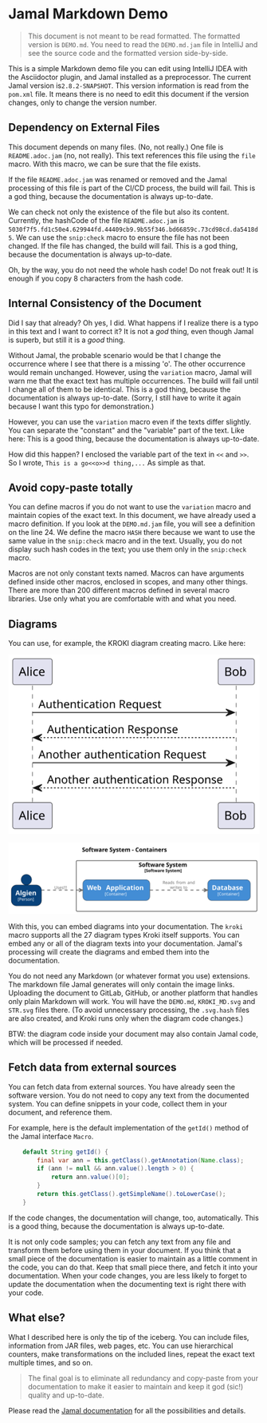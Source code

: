 # Jamal Markdown Demo


> This document is not meant to be read formatted.
The formatted version is `DEMO.md`.
You need to read the `DEMO.md.jam` file in IntelliJ and see the source code and the formatted version side-by-side.

This is a simple Markdown demo file you can edit using IntelliJ IDEA with the Asciidoctor plugin, and Jamal installed as a preprocessor.
The current Jamal version is`2.8.2-SNAPSHOT`.
This version information is read from the `pom.xml` file.
It means there is no need to edit this document if the version changes, only to change the version number.

## Dependency on External Files

This document depends on many files.
(No, not really.)
One file is `README.adoc.jam` (no, not really).
This text references this file using the `file` macro.
With this macro, we can be sure that the file exists.

If the file `README.adoc.jam` was renamed or removed and the Jamal processing of this file is part of the CI/CD process, the build will fail.
This is a god thing, because the documentation is always up-to-date.




We can check not only the existence of the file but also its content.
Currently, the hashCode of the file `README.adoc.jam` is `5030f7f5.fd1c50e4.629944fd.44409cb9.9b55f346.bd66859c.73cd98cd.da5418d5`.
We can use the `snip:check` macro to ensure the file has not been changed.
If the file has changed, the build will fail.
This is a god thing, because the documentation is always up-to-date.

Oh, by the way, you do not need the whole hash code!
Do not freak out!
It is enough if you copy 8 characters from the hash code.

## Internal Consistency of the Document

Did I say that already?
Oh yes, I did.
What happens if I realize there is a typo in this text and I want to correct it?
It is not a _god_ thing, even though Jamal is superb, but still it is a _good_ thing.

Without Jamal, the probable scenario would be that I change the occurrence where I see that there is a missing 'o'.
The other occurrence would remain unchanged.
However, using the `variation` macro, Jamal will warn me that the exact text has multiple occurrences.
The build will fail until I change all of them to be identical.
This is a god thing, because the documentation is always up-to-date.
(Sorry, I still have to write it again because I want this typo for demonstration.)

However, you can use the `variation` macro even if the texts differ slightly.
You can separate the "constant" and the "variable" part of the text.
Like here:
This is a good thing, because the documentation is always up-to-date.

How did this happen?
I enclosed the variable part of the text in `<<` and `>>`.
So I wrote, `This is a go<<o>>d thing,...`
As simple as that.

## Avoid copy-paste totally

You can define macros if you do not want to use the `variation` macro and maintain copies of the exact text.
In this document, we have already used a macro definition.
If you look at the `DEMO.md.jam` file, you will see a definition on the line 24.
We define the macro `HASH` there because we want to use the same value in the `snip:check` macro and in the text.
Usually, you do not display such hash codes in the text; you use them only in the `snip:check` macro.

Macros are not only constant texts named.
Macros can have arguments defined inside other macros, enclosed in scopes, and many other things.
There are more than 200 different macros defined in several macro libraries.
Use only what you are comfortable with and what you need.

## Diagrams


You can use, for example, the KROKI diagram creating macro.
Like here:

![](KROKI_MD.svg)

![](STR.svg)

With this, you can embed diagrams into your documentation.
The `kroki` macro supports all the 27 diagram types Kroki itself supports.
You can embed any or all of the diagram texts into your documentation.
Jamal's processing will create the diagrams and embed them into the documentation.

You do not need any Markdown (or whatever format you use) extensions.
The markdown file Jamal generates will only contain the image links.
Uploading the document to GitLab, GitHub, or another platform that handles only plain Markdown will work.
You will have the `DEMO.md`, `KROKI_MD.svg` and `STR.svg` files there.
(To avoid unnecessary processing, the `.svg.hash` files are also created, and Kroki runs only when the diagram code changes.)

BTW: the diagram code inside your document may also contain Jamal code, which will be processed if needed.

## Fetch data from external sources

You can fetch data from external sources.
You have already seen the software version.
You do not need to copy any text from the documented system.
You can define snippets in your code, collect them in your document, and reference them.


For example, here is the default implementation of the `getId()` method of the Jamal interface `Macro`.

```java
    default String getId() {
        final var ann = this.getClass().getAnnotation(Name.class);
        if (ann != null && ann.value().length > 0) {
            return ann.value()[0];
        }
        return this.getClass().getSimpleName().toLowerCase();
    }

```

If the code changes, the documentation will change, too, automatically.
This is a good thing, because the documentation is always up-to-date.

It is not only code samples; you can fetch any text from any file and transform them before using them in your document.
If you think that a small piece of the documentation is easier to maintain as a little comment in the code, you can do that.
Keep that small piece there, and fetch it into your documentation.
When your code changes, you are less likely to forget to update the documentation when the documenting text is right there with your code.

## What else?

What I described here is only the tip of the iceberg.
You can include files, information from JAR files, web pages, etc.
You can use hierarchical counters, make transformations on the included lines, repeat the exact text multiple times, and so on.

>The final goal is to eliminate all redundancy and copy-paste from your documentation to make it easier to maintain and keep it god (sic!) quality and up-to-date.

Please read the [Jamal documentation](../README.adoc) for all the possibilities and details.